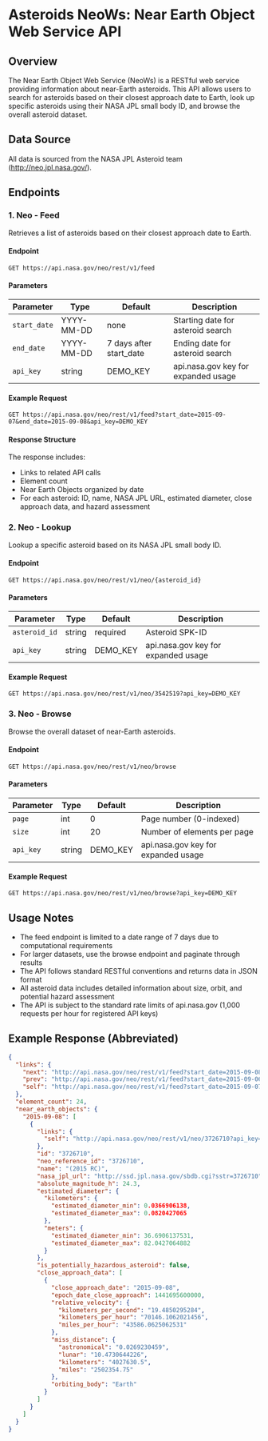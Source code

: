 # Asteroids NeoWs: Near Earth Object Web Service API

## Overview
The Near Earth Object Web Service (NeoWs) is a RESTful web service providing information about near-Earth asteroids. This API allows users to search for asteroids based on their closest approach date to Earth, look up specific asteroids using their NASA JPL small body ID, and browse the overall asteroid dataset.

## Data Source
All data is sourced from the NASA JPL Asteroid team (http://neo.jpl.nasa.gov/).

## Endpoints

### 1. Neo - Feed
Retrieves a list of asteroids based on their closest approach date to Earth.

#### Endpoint
`GET https://api.nasa.gov/neo/rest/v1/feed`

#### Parameters

| Parameter | Type | Default | Description |
|-----------|------|---------|-------------|
| `start_date` | YYYY-MM-DD | none | Starting date for asteroid search |
| `end_date` | YYYY-MM-DD | 7 days after start_date | Ending date for asteroid search |
| `api_key` | string | DEMO_KEY | api.nasa.gov key for expanded usage |

#### Example Request
```
GET https://api.nasa.gov/neo/rest/v1/feed?start_date=2015-09-07&end_date=2015-09-08&api_key=DEMO_KEY
```

#### Response Structure
The response includes:
- Links to related API calls
- Element count
- Near Earth Objects organized by date
- For each asteroid: ID, name, NASA JPL URL, estimated diameter, close approach data, and hazard assessment

### 2. Neo - Lookup
Lookup a specific asteroid based on its NASA JPL small body ID.

#### Endpoint
`GET https://api.nasa.gov/neo/rest/v1/neo/{asteroid_id}`

#### Parameters

| Parameter | Type | Default | Description |
|-----------|------|---------|-------------|
| `asteroid_id` | string | required | Asteroid SPK-ID |
| `api_key` | string | DEMO_KEY | api.nasa.gov key for expanded usage |

#### Example Request
```
GET https://api.nasa.gov/neo/rest/v1/neo/3542519?api_key=DEMO_KEY
```

### 3. Neo - Browse
Browse the overall dataset of near-Earth asteroids.

#### Endpoint
`GET https://api.nasa.gov/neo/rest/v1/neo/browse`

#### Parameters

| Parameter | Type | Default | Description |
|-----------|------|---------|-------------|
| `page` | int | 0 | Page number (0-indexed) |
| `size` | int | 20 | Number of elements per page |
| `api_key` | string | DEMO_KEY | api.nasa.gov key for expanded usage |

#### Example Request
```
GET https://api.nasa.gov/neo/rest/v1/neo/browse?api_key=DEMO_KEY
```

## Usage Notes
- The feed endpoint is limited to a date range of 7 days due to computational requirements
- For larger datasets, use the browse endpoint and paginate through results
- The API follows standard RESTful conventions and returns data in JSON format
- All asteroid data includes detailed information about size, orbit, and potential hazard assessment
- The API is subject to the standard rate limits of api.nasa.gov (1,000 requests per hour for registered API keys)

## Example Response (Abbreviated)
```json
{
  "links": {
    "next": "http://api.nasa.gov/neo/rest/v1/feed?start_date=2015-09-08&end_date=2015-09-09&detailed=false&api_key=DEMO_KEY",
    "prev": "http://api.nasa.gov/neo/rest/v1/feed?start_date=2015-09-06&end_date=2015-09-07&detailed=false&api_key=DEMO_KEY",
    "self": "http://api.nasa.gov/neo/rest/v1/feed?start_date=2015-09-07&end_date=2015-09-08&detailed=false&api_key=DEMO_KEY"
  },
  "element_count": 24,
  "near_earth_objects": {
    "2015-09-08": [
      {
        "links": {
          "self": "http://api.nasa.gov/neo/rest/v1/neo/3726710?api_key=DEMO_KEY"
        },
        "id": "3726710",
        "neo_reference_id": "3726710",
        "name": "(2015 RC)",
        "nasa_jpl_url": "http://ssd.jpl.nasa.gov/sbdb.cgi?sstr=3726710",
        "absolute_magnitude_h": 24.3,
        "estimated_diameter": {
          "kilometers": {
            "estimated_diameter_min": 0.0366906138,
            "estimated_diameter_max": 0.0820427065
          },
          "meters": {
            "estimated_diameter_min": 36.6906137531,
            "estimated_diameter_max": 82.0427064882
          }
        },
        "is_potentially_hazardous_asteroid": false,
        "close_approach_data": [
          {
            "close_approach_date": "2015-09-08",
            "epoch_date_close_approach": 1441695600000,
            "relative_velocity": {
              "kilometers_per_second": "19.4850295284",
              "kilometers_per_hour": "70146.1062021456",
              "miles_per_hour": "43586.0625062531"
            },
            "miss_distance": {
              "astronomical": "0.0269230459",
              "lunar": "10.4730644226",
              "kilometers": "4027630.5",
              "miles": "2502354.75"
            },
            "orbiting_body": "Earth"
          }
        ]
      }
    ]
  }
}
```
